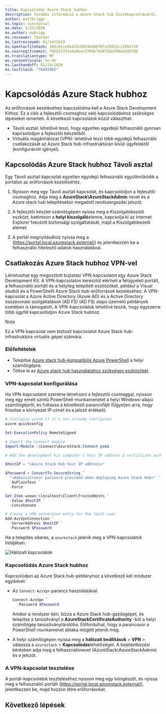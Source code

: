 ```yaml
---
title: Kapcsolódás Azure Stack hubhoz
description: További információ a Azure Stack hub összekapcsolásáról.
author: mattbriggs
ms.topic: conceptual
ms.date: 1/22/2020
ms.author: mabrigg
ms.reviewer: thoroet
ms.lastreviewed: 01/14/2019
ms.openlocfilehash: 388c01ce8a4c5c6834ab88f8fe28013c1208e728
ms.sourcegitcommit: fd5d217d3a8adeec2f04b74d4728e709a4a95790
ms.translationtype: MT
ms.contentlocale: hu-HU
ms.lasthandoff: 01/29/2020
ms.locfileid: "76883902"
---
```

# <a name="connect-to-azure-stack-hub"></a>Kapcsolódás Azure Stack hubhoz

Az erőforrások kezeléséhez kapcsolódnia kell a Azure Stack Development Kithoz. Ez a cikk a fejlesztői csomaghoz való kapcsolódáshoz szükséges lépéseket ismerteti. A következő kapcsolatok közül választhat:

* Távoli asztal: lehetővé teszi, hogy egyetlen egyidejű felhasználó gyorsan kapcsolódjon a fejlesztői készletből.
* Virtuális magánhálózat (VPN): lehetővé teszi több egyidejű felhasználó csatlakozását az Azure Stack hub-infrastruktúrán kívüli ügyfelektől (konfigurációt igényel).

## <a name="connect-to-azure-stack-hub-with-remote-desktop"></a>Kapcsolódás Azure Stack hubhoz Távoli asztal
Egy Távoli asztali kapcsolat egyetlen egyidejű felhasználó együttműködik a portálon az erőforrások kezeléséhez.

1. Nyisson meg egy Távoli asztali kapcsolat, és kapcsolódjon a fejlesztői csomaghoz. Adja meg a **AzureStack\AzureStackAdmin** nevet és a Azure stack hub telepítésekor megadott rendszergazdai jelszót.  

2. A fejlesztői készlet számítógépén nyissa meg a Kiszolgálókezelő eszközt, kattintson a **helyi kiszolgáló**elemre, kapcsolja ki az Internet Explorer fokozott biztonsági szolgáltatását, majd a Kiszolgálókezelő elemet.

3. A portál megnyitásához nyissa meg a (https://portal.local.azurestack.external/) és jelentkezzen be a felhasználói hitelesítő adatok használatával.


## <a name="connect-to-azure-stack-hub-with-vpn"></a>Csatlakozás Azure Stack hubhoz VPN-vel

Létrehozhat egy megosztott bújtatási VPN-kapcsolatot egy Azure Stack Development Kit. A VPN-kapcsolaton keresztül elérheti a felügyeleti portált, a felhasználói portált és a helyileg telepített eszközöket, például a Visual studiót és a PowerShellt Azure Stack hub-erőforrások kezeléséhez. A VPN-kapcsolat a Azure Active Directory (Azure AD) és a Active Directory összevonási szolgáltatások (AD FS) (AD FS) alapú üzemelő példányok esetében is támogatott. A VPN-kapcsolatok lehetővé teszik, hogy egyszerre több ügyfél kapcsolódjon Azure Stack hubhoz. 

> [!NOTE] 
> Ez a VPN-kapcsolat nem biztosít kapcsolatot Azure Stack hub-infrastruktúra virtuális gépei számára. 

### <a name="prerequisites"></a>Előfeltételek

* Telepítse [Azure stack hub-kompatibilis Azure PowerShell](../operator/azure-stack-powershell-install.md) a helyi számítógépre.  
* Töltse le az [Azure stack hub használatához szükséges eszközöket](../operator/azure-stack-powershell-download.md). 

### <a name="configure-vpn-connectivity"></a>VPN-kapcsolat konfigurálása

Ha VPN-kapcsolatot szeretne létrehozni a fejlesztői csomaggal, nyisson meg egy emelt szintű PowerShell-munkamenetet a helyi Windows-alapú számítógépről, és futtassa a következő parancsfájlt (Ügyeljen arra, hogy frissítse a környezet IP-címét és a jelszó értékeit):

```powershell 
# Configure winrm if it's not already configured
winrm quickconfig  

Set-ExecutionPolicy RemoteSigned

# Import the Connect module
Import-Module .\Connect\AzureStack.Connect.psm1 

# Add the development kit computer's host IP address & certificate authority (CA) to the list of trusted hosts. Make sure to update the IP address and password values for your environment. 

$hostIP = "<Azure Stack Hub host IP address>"

$Password = ConvertTo-SecureString `
  "<Administrator password provided when deploying Azure Stack Hub>" `
  -AsPlainText `
  -Force

Set-Item wsman:\localhost\Client\TrustedHosts `
  -Value $hostIP `
  -Concatenate

# Create a VPN connection entry for the local user
Add-AzsVpnConnection `
  -ServerAddress $hostIP `
  -Password $Password

```

Ha a telepítés sikeres, a `azurestack` jelenik meg a VPN-kapcsolatok listájában.

![Hálózati kapcsolatok](media/azure-stack-connect-azure-stack/image3.png)  

### <a name="connect-to-azure-stack-hub"></a>Kapcsolódás Azure Stack hubhoz

Kapcsolódjon az Azure Stack hub-példányhoz a következő két módszer egyikével:  

* Az `Connect-AzsVpn` parancs használatával: 
    
  ```powershell
  Connect-AzsVpn `
    -Password $Password
  ```

  Amikor a rendszer kéri, bízza a Azure Stack hub-gazdagépet, és telepítse a tanúsítványt a **AzureStackCertificateAuthority** -ből a helyi számítógép tanúsítványtárolóba. Előfordulhat, hogy a parancssor a PowerShell-munkamenet ablaka mögött jelenik meg. 

* A helyi számítógépen nyissa meg a **hálózati beállítások** > **VPN** > válassza a `azurestack` > **Kapcsolódás**lehetőséget. A bejelentkezési kérésben adja meg a felhasználónevet (AzureStack\AzureStackAdmin) és a jelszót.

### <a name="test-the-vpn-connectivity"></a>A VPN-kapcsolat tesztelése

A portál-kapcsolatok teszteléséhez nyisson meg egy böngészőt, és nyissa meg a felhasználói portált (https://portal.local.azurestack.external/), jelentkezzen be, majd hozzon létre erőforrásokat.  

## <a name="next-steps"></a>Következő lépések



